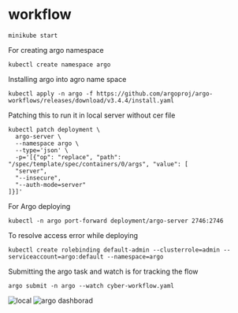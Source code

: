 # workflow
```
minikube start
```

For creating argo namespace
```
kubectl create namespace argo
```
Installing argo into agro name space
```
kubectl apply -n argo -f https://github.com/argoproj/argo-workflows/releases/download/v3.4.4/install.yaml
```
Patching this to run it in local server without cer file
```
kubectl patch deployment \
  argo-server \
  --namespace argo \
  --type='json' \
  -p='[{"op": "replace", "path": "/spec/template/spec/containers/0/args", "value": [
  "server",
  "--insecure",
  "--auth-mode=server"
]}]'
```
For Argo deploying
```
kubectl -n argo port-forward deployment/argo-server 2746:2746
```

To resolve access error while deploying
```
kubectl create rolebinding default-admin --clusterrole=admin --serviceaccount=argo:default --namespace=argo
```
Submitting the argo task and watch is for tracking the flow
```
argo submit -n argo --watch cyber-workflow.yaml
```
![local](https://i.ibb.co/BtbPPBP/Screenshot-2023-02-06-at-10-38-31-PM.png)
![argo dashborad](https://i.ibb.co/fDgFTzS/Screenshot-2023-02-06-at-10-45-09-PM.png)

